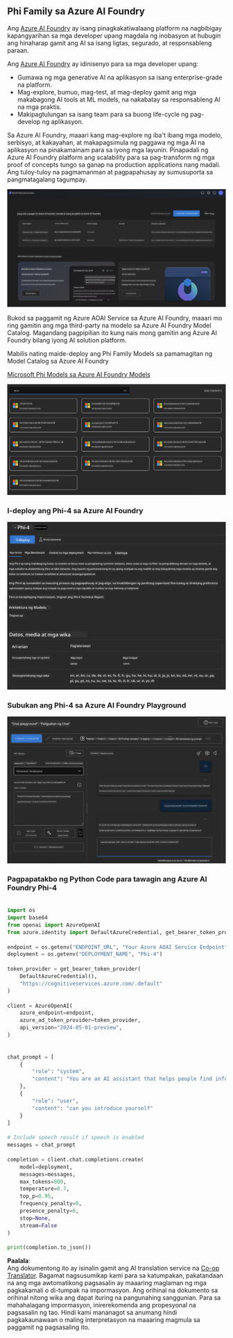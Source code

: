 <!--
CO_OP_TRANSLATOR_METADATA:
{
  "original_hash": "3ae21dc5554e888defbe57946ee995ee",
  "translation_date": "2025-07-16T19:10:37+00:00",
  "source_file": "md/01.Introduction/02/03.AzureAIFoundry.md",
  "language_code": "tl"
}
-->
## Phi Family sa Azure AI Foundry

Ang [Azure AI Foundry](https://ai.azure.com) ay isang pinagkakatiwalaang platform na nagbibigay kapangyarihan sa mga developer upang magdala ng inobasyon at hubugin ang hinaharap gamit ang AI sa isang ligtas, segurado, at responsableng paraan.

Ang [Azure AI Foundry](https://ai.azure.com) ay idinisenyo para sa mga developer upang:

- Gumawa ng mga generative AI na aplikasyon sa isang enterprise-grade na platform.
- Mag-explore, bumuo, mag-test, at mag-deploy gamit ang mga makabagong AI tools at ML models, na nakabatay sa responsableng AI na mga praktis.
- Makipagtulungan sa isang team para sa buong life-cycle ng pag-develop ng aplikasyon.

Sa Azure AI Foundry, maaari kang mag-explore ng iba't ibang mga modelo, serbisyo, at kakayahan, at makapagsimula ng paggawa ng mga AI na aplikasyon na pinakamainam para sa iyong mga layunin. Pinapadali ng Azure AI Foundry platform ang scalability para sa pag-transform ng mga proof of concepts tungo sa ganap na production applications nang madali. Ang tuloy-tuloy na pagmamanman at pagpapahusay ay sumusuporta sa pangmatagalang tagumpay.

![portal](../../../../../translated_images/AIFoundryPorral.6b1094b101dd499e32f2b018f2dabab4b287dc776bd01f41853404af0d6faf30.tl.png)

Bukod sa paggamit ng Azure AOAI Service sa Azure AI Foundry, maaari mo ring gamitin ang mga third-party na modelo sa Azure AI Foundry Model Catalog. Magandang pagpipilian ito kung nais mong gamitin ang Azure AI Foundry bilang iyong AI solution platform.

Mabilis nating maide-deploy ang Phi Family Models sa pamamagitan ng Model Catalog sa Azure AI Foundry

[Microsoft Phi Models sa Azure AI Foundry Models](https://ai.azure.com/explore/models/?selectedCollection=phi)

![ModelCatalog](../../../../../translated_images/AIFoundryModelCatalog.3923945fa7be5b5f080fff2eb8b74369dd7459803eac5963ca145d01adbbc94c.tl.png)

### **I-deploy ang Phi-4 sa Azure AI Foundry**

![Phi4](../../../../../translated_images/AIFoundryPhi4.eece9ddb0d817a033c3466b60b8d59aec1fbc4c2ea521c039e3f378d747ed6b6.tl.png)

### **Subukan ang Phi-4 sa Azure AI Foundry Playground**

![Playground](../../../../../translated_images/AIFoundryPlayground.193b81a9e472c5d1bbbab46dce575decb6577f7e306a022bc785a72bbffccca1.tl.png)

### **Pagpapatakbo ng Python Code para tawagin ang Azure AI Foundry Phi-4**

```python

import os  
import base64
from openai import AzureOpenAI  
from azure.identity import DefaultAzureCredential, get_bearer_token_provider  
        
endpoint = os.getenv("ENDPOINT_URL", "Your Azure AOAI Service Endpoint")  
deployment = os.getenv("DEPLOYMENT_NAME", "Phi-4")  
      
token_provider = get_bearer_token_provider(  
    DefaultAzureCredential(),  
    "https://cognitiveservices.azure.com/.default"  
)  
  
client = AzureOpenAI(  
    azure_endpoint=endpoint,  
    azure_ad_token_provider=token_provider,  
    api_version="2024-05-01-preview",  
)  
  

chat_prompt = [
    {
        "role": "system",
        "content": "You are an AI assistant that helps people find information."
    },
    {
        "role": "user",
        "content": "can you introduce yourself"
    }
] 
    
# Include speech result if speech is enabled  
messages = chat_prompt 

completion = client.chat.completions.create(  
    model=deployment,  
    messages=messages,
    max_tokens=800,  
    temperature=0.7,  
    top_p=0.95,  
    frequency_penalty=0,  
    presence_penalty=0,
    stop=None,  
    stream=False  
)  
  
print(completion.to_json())  

```

**Paalala**:  
Ang dokumentong ito ay isinalin gamit ang AI translation service na [Co-op Translator](https://github.com/Azure/co-op-translator). Bagamat nagsusumikap kami para sa katumpakan, pakatandaan na ang mga awtomatikong pagsasalin ay maaaring maglaman ng mga pagkakamali o di-tumpak na impormasyon. Ang orihinal na dokumento sa orihinal nitong wika ang dapat ituring na pangunahing sanggunian. Para sa mahahalagang impormasyon, inirerekomenda ang propesyonal na pagsasalin ng tao. Hindi kami mananagot sa anumang hindi pagkakaunawaan o maling interpretasyon na maaaring magmula sa paggamit ng pagsasaling ito.